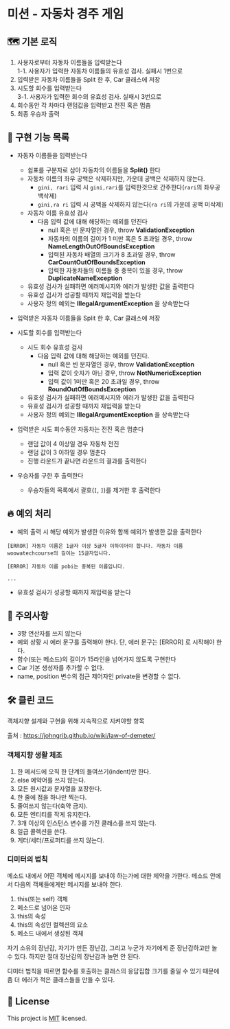 # 미션 - 자동차 경주 게임
## 🗺 기본 로직
1. 사용자로부터 자동차 이름들을 입력받는다  
    1-1. 사용자가 입력한 자동차 이름들의 유효성 검사. 실패시 1번으로
2. 입력받은 자동차 이름들을 Split 한 후, Car 클래스에 저장
3. 시도할 회수를 입력받는다  
   3-1. 사용자가 입력한 회수의 유효성 검사. 실패시 3번으로
4. 회수동안 각 차마다 랜덤값을 입력받고 전진 혹은 멈춤
5. 최종 우승자 출력

## 📝 구현 기능 목록
- 자동자 이름들을 입력받는다
  - 쉼표를 구분자로 삼아 자동차의 이름들을 **Split()** 한다
  - 자동차 이름의 좌우 공백은 삭제하지만, 가운데 공백은 삭제하지 않는다.
      - `gini, rari` 입력 시 `gini,rari`를 입력한것으로 간주한다(`rari`의 좌우공백삭제)
      - `gini,ra ri` 입력 시 공백을 삭제하지 않는다(`ra ri`의 가운데 공백 미삭제)
  - 자동차 이름 유효성 검사
    - 다음 입력 값에 대해 해당하는 예외를 던진다
      - null 혹은 빈 문자열인 경우, throw **ValidationException**  
      - 자동차의 이름의 길이가 1 미만 혹은 5 초과일 경우, throw **NameLengthOutOfBoundsException**
      - 입력된 자동차 배열의 크기가 8 초과일 경우, throw **CarCountOutOfBoundsException** 
      - 입력한 자동차들의 이름들 중 중복이 있을 경우, throw **DuplicateNameException**
  - 유효성 검사가 실패하면 에러메시지와 에러가 발생한 값을 출력한다
  - 유효성 검사가 성공할 때까지 재입력을 받는다
  - 사용자 정의 예외는 **IllegalArgumentException** 을 상속받는다
  

- 입력받은 자동차 이름들을 Split 한 후, Car 클래스에 저장
  

- 시도할 회수를 입력받는다
  - 시도 회수 유효성 검사
    - 다음 입력 값에 대해 해당하는 예외를 던진다. 
      - null 혹은 빈 문자열인 경우, throw **ValidationException**
      - 입력 값이 숫자가 아닌 경우, throw **NotNumericException**
      - 입력 값이 1미만 혹은 20 초과일 경우, throw **RoundOutOfBoundsException**
  - 유효성 검사가 실패하면 에러메시지와 에러가 발생한 값을 출력한다
  - 유효성 검사가 성공할 때까지 재입력을 받는다
  - 사용자 정의 예외는 **IllegalArgumentException** 을 상속받는다
  

- 입력받은 시도 회수동안 자동차는 전진 혹은 멈춘다
  - 랜덤 값이 4 이상일 경우 자동차 전진
  - 랜덤 값이 3 이하일 경우 멈춘다
  - 진행 라운드가 끝나면 라운드의 결과를 출력한다
  

- 우승자를 구한 후 출력한다
  - 우승자들의 목록에서 괄호(`[`, `]`)를 제거한 후 출력한다
  
## 🔥 예외 처리
- 예외 출력 시 해당 예외가 발생한 이유와 함께 예외가 발생한 값을 출력한다
```
[ERROR] 자동차 이름은 1글자 이상 5글자 이하이어야 합니다. 자동차 이름 woowatechcourse의 길이는 15글자입니다.

[ERROR] 자동차 이름 pobi는 중복된 이름입니다.

...
```

- 유효성 검사가 성공할 때까지 재입력을 받는다 
## 🚨 주의사항
- 3항 연산자를 쓰지 않는다
- 예외 상황 시 에러 문구를 출력해야 한다. 단, 에러 문구는 [ERROR] 로 시작해야 한다.
- 함수(또는 메소드)의 길이가 15라인을 넘어가지 않도록 구현한다
- Car 기본 생성자를 추가할 수 없다.
- name, position 변수의 접근 제어자인 private을 변경할 수 없다.

## 🛠 클린 코드
객체지향 설계와 구현을 위해 지속적으로 지켜야할 항목

출처 : https://johngrib.github.io/wiki/law-of-demeter/

### 객체지향 생활 체조
1. 한 메서드에 오직 한 단계의 들여쓰기(indent)만 한다.
2. else 예약어를 쓰지 않는다.
3. 모든 원시값과 문자열을 포장한다.
4. 한 줄에 점을 하나만 찍는다.
5. 줄여쓰지 않는다(축약 금지).
6. 모든 엔티티를 작게 유지한다.
7. 3개 이상의 인스턴스 변수를 가진 클래스를 쓰지 않는다.
8. 일급 콜렉션을 쓴다.
9. 게터/세터/프로퍼티를 쓰지 않는다.

### 디미터의 법칙
메소드 내에서 어떤 객체에 메시지를 보내야 하는가에 대한 제약을 가한다. 메소드 안에서 다음의 객체들에게만 메시지를 보내야 한다.
1. this(또는 self) 객체
2. 메소드로 넘어온 인자
3. this의 속성
4. this의 속성인 컬렉션의 요소
5. 메소드 내에서 생성된 객체

자기 소유의 장난감, 자기가 만든 장난감, 그리고 누군가 자기에게 준 장난감하고만 놀 수 있다. 하지만 절대 장난감의 장난감과 놀면 안 된다.

디미터 법칙을 따르면 함수를 호출하는 클래스의 응답집합 크기를 줄일 수 있기 때문에 좀 더 에러가 적은 클래스들을 만들 수 있다.

## 📝 License

This project is [MIT](https://github.com/woowacourse/java-racingcar-precourse/blob/master/LICENSE) licensed.

